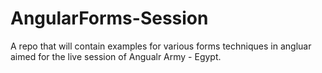 # AngularForms-Session
A repo that will contain examples for various forms techniques in angluar aimed for the live session of Angualr Army - Egypt.

